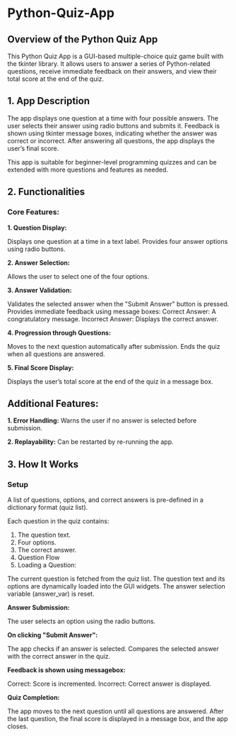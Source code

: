 # Python-Quiz-App

## Overview of the Python Quiz App
This Python Quiz App is a GUI-based multiple-choice quiz game built with the tkinter library. It allows users to answer a series of Python-related questions, receive immediate feedback on their answers, and view their total score at the end of the quiz.

## **1. App Description**
The app displays one question at a time with four possible answers. The user selects their answer using radio buttons and submits it. Feedback is shown using tkinter message boxes, indicating whether the answer was correct or incorrect. After answering all questions, the app displays the user’s final score.

This app is suitable for beginner-level programming quizzes and can be extended with more questions and features as needed.

## **2. Functionalities**

### **Core Features:**

**1. Question Display:**

Displays one question at a time in a text label.
Provides four answer options using radio buttons.

**2. Answer Selection:**

Allows the user to select one of the four options.

**3. Answer Validation:**

Validates the selected answer when the "Submit Answer" button is pressed.
Provides immediate feedback using message boxes:
Correct Answer: A congratulatory message.
Incorrect Answer: Displays the correct answer.

**4. Progression through Questions:**

Moves to the next question automatically after submission.
Ends the quiz when all questions are answered.

**5. Final Score Display:**

Displays the user’s total score at the end of the quiz in a message box.

## **Additional Features:**

**1. Error Handling:**
Warns the user if no answer is selected before submission.

**2. Replayability:**
Can be restarted by re-running the app.


## **3. How It Works**

### **Setup**

A list of questions, options, and correct answers is pre-defined in a dictionary format (quiz list).

Each question in the quiz contains:

1. The question text.
2. Four options.
3. The correct answer.
4. Question Flow
5. Loading a Question:

The current question is fetched from the quiz list.
The question text and its options are dynamically loaded into the GUI widgets.
The answer selection variable (answer_var) is reset.

**Answer Submission:**

The user selects an option using the radio buttons.

**On clicking "Submit Answer":**

The app checks if an answer is selected.
Compares the selected answer with the correct answer in the quiz.

**Feedback is shown using messagebox:**

Correct: Score is incremented.
Incorrect: Correct answer is displayed.

**Quiz Completion:**

The app moves to the next question until all questions are answered.
After the last question, the final score is displayed in a message box, and the app closes.
